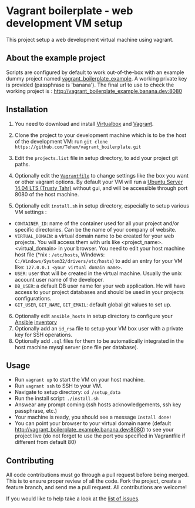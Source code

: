 Vagrant boilerplate - web development VM setup
==============================================

This project setup a web development virtual machine using vagrant.

About the example project
-------------------------

Scripts are configured by default to work out-of-the-box with an example dummy project named [vagrant_boilerplate_example](https://github.com/Tehem/vagrant_boilerplate_example). A working private key is provided (passphrase is 'banana'). The final url to use to check the working project is : http://vagrant_boilerplate_example.banana.dev:8080


Installation
------------

1. You need to download and install [Virtualbox](https://www.virtualbox.org/wiki/Downloads) and [Vagrant](https://www.vagrantup.com/downloads.html).

2. Clone the project to your development machine which is to be the host of the development VM: run `git clone https://github.com/Tehem/vagrant_boilerplate.git`

3. Edit the `projects.list` file in setup directory, to add your project git paths.

4. Optionally edit the [`Vagrantfile`](https://docs.vagrantup.com/v2/vagrantfile/index.html) to change settings like the box you want or other vagrant options.
By default your VM will run a [Ubuntu Server 14.04 LTS (Trusty Tahr)](https://vagrantcloud.com/ubuntu/boxes/trusty64) without gui, and will be accessible through port 8080 of the host machine.

5. Optionally edit `install.sh` in setup directory, especially to setup various VM settings :
  - `CONTAINER_ID`: name of the container used for all your project and/or specific directories. Can be the name of your company of website.
  - `VIRTUAL_DOMAIN`: a virtual domain name to be created for your web projects. You will access them with urls like <project_name>.<virtual_domain> in your browser. You need to edit your host machine host file (*nix : `/etc/hosts`, Windows: `C:/Windows/System32/drivers/etc/hosts`) to add an entry for your VM like: `127.0.0.1 <your virtual domain name>`.
  - `USER`: user that will be created in the virtual machine. Usually the unix account user name of the developer.
  - `DB_USER`: a default DB user name for your web application. He will have access to your project databases and should be used in your projects configurations.
  - `GIT_USER`, `GIT_NAME`, `GIT_EMAIL`: default global git values to set up.

6. Optionally edit `ansible_hosts` in setup directory to configure your [Ansible](http://www.ansible.com/home) [inventory](http://docs.ansible.com/intro_inventory.html)
7. Optionally add an `id_rsa` file to setup your VM box user with a private key for SSH operations.
8. Optionally add `.sql` files for them to be automatically integrated in the host machine mysql server (one file per database).

Usage
-----

- Run `vagrant up` to start the VM on your host machine.
- Run `vagrant ssh` to SSH to your VM.
- Navigate to setup directory: `cd /setup_data`
- Run the install script: `./install.sh`
- Answear any prompt coming (ssh hosts acknowledgements, ssh key passphrase, etc.)
- Your machine is ready, you should see a message `Install done!`
- You can point your browser to your virtual domain name (default http://vagrant_boilerplate_example.banana.dev:8080) to see your project live (do not forget to use the port you specified in Vagrantfile if different from default 80)

Contributing
------------

All code contributions must go through a pull request before being merged. This is to ensure proper review of all the code.
Fork the project, create a feature branch, and send me a pull request. All contributions are welcome!

If you would like to help take a look at the [list of issues](http://github.com/Tehem/vagrant_boilerplate/issues).